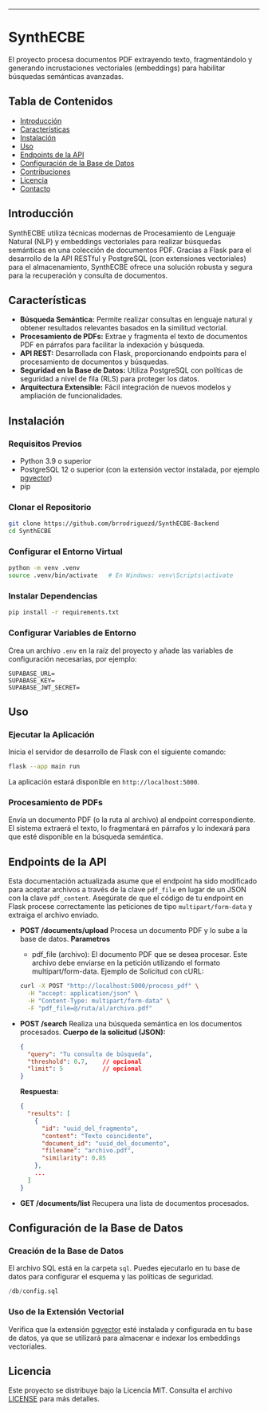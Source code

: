 
---

# SynthECBE

El proyecto procesa documentos PDF extrayendo texto, fragmentándolo y generando incrustaciones vectoriales (embeddings) para habilitar búsquedas semánticas avanzadas.

## Tabla de Contenidos

- [Introducción](#introducción)
- [Características](#características)
- [Instalación](#instalación)
- [Uso](#uso)
- [Endpoints de la API](#endpoints-de-la-api)
- [Configuración de la Base de Datos](#configuración-de-la-base-de-datos)
- [Contribuciones](#contribuciones)
- [Licencia](#licencia)
- [Contacto](#contacto)

## Introducción

SynthECBE utiliza técnicas modernas de Procesamiento de Lenguaje Natural (NLP) y embeddings vectoriales para realizar búsquedas semánticas en una colección de documentos PDF. Gracias a Flask para el desarrollo de la API RESTful y PostgreSQL (con extensiones vectoriales) para el almacenamiento, SynthECBE ofrece una solución robusta y segura para la recuperación y consulta de documentos.

## Características

- **Búsqueda Semántica:** Permite realizar consultas en lenguaje natural y obtener resultados relevantes basados en la similitud vectorial.
- **Procesamiento de PDFs:** Extrae y fragmenta el texto de documentos PDF en párrafos para facilitar la indexación y búsqueda.
- **API REST:** Desarrollada con Flask, proporcionando endpoints para el procesamiento de documentos y búsquedas.
- **Seguridad en la Base de Datos:** Utiliza PostgreSQL con políticas de seguridad a nivel de fila (RLS) para proteger los datos.
- **Arquitectura Extensible:** Fácil integración de nuevos modelos y ampliación de funcionalidades.

## Instalación

### Requisitos Previos

- Python 3.9 o superior
- PostgreSQL 12 o superior (con la extensión vector instalada, por ejemplo [pgvector](https://github.com/pgvector/pgvector))
- pip

### Clonar el Repositorio

```bash
git clone https://github.com/brrodriguezd/SynthECBE-Backend
cd SynthECBE
```

### Configurar el Entorno Virtual

```bash
python -m venv .venv
source .venv/bin/activate   # En Windows: venv\Scripts\activate
```

### Instalar Dependencias

```bash
pip install -r requirements.txt
```

### Configurar Variables de Entorno

Crea un archivo `.env` en la raíz del proyecto y añade las variables de configuración necesarias, por ejemplo:

```env
SUPABASE_URL=
SUPABASE_KEY=
SUPABASE_JWT_SECRET=
```

## Uso

### Ejecutar la Aplicación

Inicia el servidor de desarrollo de Flask con el siguiente comando:

```bash
flask --app main run
```

La aplicación estará disponible en `http://localhost:5000`.

### Procesamiento de PDFs

Envía un documento PDF (o la ruta al archivo) al endpoint correspondiente. El sistema extraerá el texto, lo fragmentará en párrafos y lo indexará para que esté disponible en la búsqueda semántica.

## Endpoints de la API

Esta documentación actualizada asume que el endpoint ha sido modificado para aceptar archivos a través de la clave `pdf_file` en lugar de un JSON con la clave `pdf_content`. Asegúrate de que el código de tu endpoint en Flask procese correctamente las peticiones de tipo `multipart/form-data` y extraiga el archivo enviado.
- **POST /documents/upload**
  Procesa un documento PDF y lo sube a la base de datos.
  **Parametros**
  - pdf_file (archivo):
  El documento PDF que se desea procesar. Este archivo debe enviarse en la petición utilizando el formato multipart/form-data.
  Ejemplo de Solicitud con cURL:
  ```bash
  curl -X POST "http://localhost:5000/process_pdf" \
    -H "accept: application/json" \
    -H "Content-Type: multipart/form-data" \
    -F "pdf_file=@/ruta/al/archivo.pdf"
  ```
- **POST /search**
  Realiza una búsqueda semántica en los documentos procesados.
  **Cuerpo de la solicitud (JSON):**
  ```json
  {
    "query": "Tu consulta de búsqueda",
    "threshold": 0.7,    // opcional
    "limit": 5           // opcional
  }
  ```
  **Respuesta:**
  ```json
  {
    "results": [
      {
        "id": "uuid_del_fragmento",
        "content": "Texto coincidente",
        "document_id": "uuid_del_documento",
        "filename": "archivo.pdf",
        "similarity": 0.85
      },
      ...
    ]
  }
  ```

- **GET /documents/list**
  Recupera una lista de documentos procesados.

## Configuración de la Base de Datos

### Creación de la Base de Datos

El archivo SQL está en la carpeta `sql`. Puedes ejecutarlo en tu base de datos para configurar el esquema y las políticas de seguridad.

```sql
/db/config.sql
```

### Uso de la Extensión Vectorial

Verifica que la extensión [pgvector](https://github.com/pgvector/pgvector) esté instalada y configurada en tu base de datos, ya que se utilizará para almacenar e indexar los embeddings vectoriales.

## Licencia

Este proyecto se distribuye bajo la Licencia MIT. Consulta el archivo [LICENSE](LICENSE) para más detalles.
